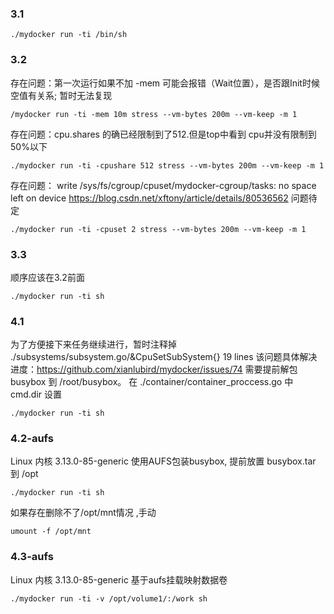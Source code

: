 ### 3.1
```shell script
./mydocker run -ti /bin/sh
```

### 3.2
存在问题：第一次运行如果不加 -mem 可能会报错（Wait位置），是否跟Init时候空值有关系; 暂时无法复现
```shell script
/mydocker run -ti -mem 10m stress --vm-bytes 200m --vm-keep -m 1
```

存在问题：cpu.shares 的确已经限制到了512.但是top中看到 cpu并没有限制到 50%以下
```shell script
./mydocker run -ti -cpushare 512 stress --vm-bytes 200m --vm-keep -m 1 
``` 

存在问题： write /sys/fs/cgroup/cpuset/mydocker-cgroup/tasks: no space left on device
https://blog.csdn.net/xftony/article/details/80536562  问题待定
```shell script
./mydocker run -ti -cpuset 2 stress --vm-bytes 200m --vm-keep -m 1
``` 

### 3.3
顺序应该在3.2前面
```shell script
./mydocker run -ti sh
```

### 4.1
为了方便接下来任务继续进行，暂时注释掉 ./subsystems/subsystem.go/&CpuSetSubSystem{} 19 lines
该问题具体解决进度：https://github.com/xianlubird/mydocker/issues/74
需要提前解包 busybox 到 /root/busybox。 在 ./container/container_proccess.go 中 cmd.dir 设置
```shell script
./mydocker run -ti sh
```

### 4.2-aufs
Linux 内核 3.13.0-85-generic 
使用AUFS包装busybox, 提前放置 busybox.tar 到 /opt

```shell script
./mydocker run -ti sh
```
如果存在删除不了/opt/mnt情况 ,手动
```shell script
umount -f /opt/mnt
```

### 4.3-aufs
Linux 内核 3.13.0-85-generic 
基于aufs挂载映射数据卷

```shell script
./mydocker run -ti -v /opt/volume1/:/work sh
```



